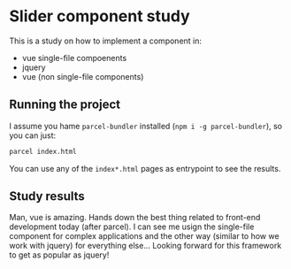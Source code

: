 # Slider component study

This is a study on how to implement a component in:

- vue single-file compoenents
- jquery
- vue (non single-file components)

## Running the project

I assume you hame `parcel-bundler` installed (`npm i -g parcel-bundler`), so you can just:

```sh
parcel index.html
```

You can use any of the `index*.html` pages as entrypoint to see the results.

## Study results

Man, vue is amazing. Hands down the best thing related to front-end development today (after parcel).
I can see me usign the single-file component for complex applications and the other way (similar to how we work with jquery) for everything else... Looking forward for this framework to get as popular as jquery!


